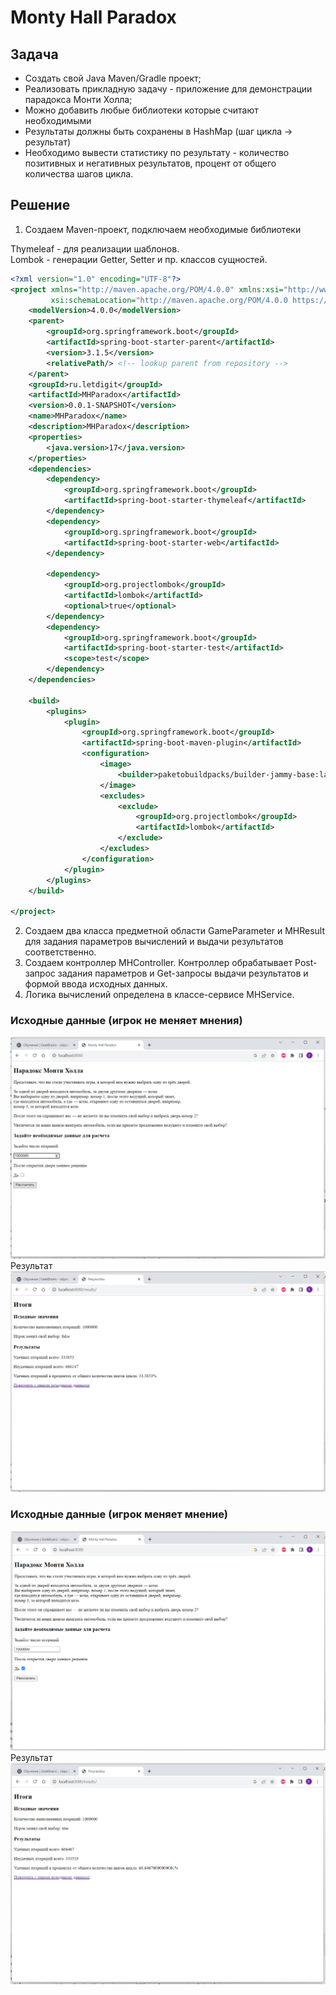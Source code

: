 # Monty Hall Paradox
## Задача
- Создать свой Java Maven/Gradle проект;
- Реализовать прикладную задачу - приложение для демонстрации парадокса Монти Холла;
- Можно добавить любые библиотеки которые считают необходимыми
- Результаты должны быть сохранены в HashMap (шаг цикла -> результат)
- Необходимо вывести статистику по результату - количество позитивных и негативных результатов, процент от общего количества шагов цикла.
## Решение
1. Создаем Maven-проект, подключаем необходимые библиотеки

Thymeleaf - для реализации шаблонов.  
Lombok - генерации Getter, Setter и пр. классов сущностей.
```xml
<?xml version="1.0" encoding="UTF-8"?>
<project xmlns="http://maven.apache.org/POM/4.0.0" xmlns:xsi="http://www.w3.org/2001/XMLSchema-instance"
         xsi:schemaLocation="http://maven.apache.org/POM/4.0.0 https://maven.apache.org/xsd/maven-4.0.0.xsd">
    <modelVersion>4.0.0</modelVersion>
    <parent>
        <groupId>org.springframework.boot</groupId>
        <artifactId>spring-boot-starter-parent</artifactId>
        <version>3.1.5</version>
        <relativePath/> <!-- lookup parent from repository -->
    </parent>
    <groupId>ru.letdigit</groupId>
    <artifactId>MHParadox</artifactId>
    <version>0.0.1-SNAPSHOT</version>
    <name>MHParadox</name>
    <description>MHParadox</description>
    <properties>
        <java.version>17</java.version>
    </properties>
    <dependencies>
        <dependency>
            <groupId>org.springframework.boot</groupId>
            <artifactId>spring-boot-starter-thymeleaf</artifactId>
        </dependency>
        <dependency>
            <groupId>org.springframework.boot</groupId>
            <artifactId>spring-boot-starter-web</artifactId>
        </dependency>

        <dependency>
            <groupId>org.projectlombok</groupId>
            <artifactId>lombok</artifactId>
            <optional>true</optional>
        </dependency>
        <dependency>
            <groupId>org.springframework.boot</groupId>
            <artifactId>spring-boot-starter-test</artifactId>
            <scope>test</scope>
        </dependency>
    </dependencies>

    <build>
        <plugins>
            <plugin>
                <groupId>org.springframework.boot</groupId>
                <artifactId>spring-boot-maven-plugin</artifactId>
                <configuration>
                    <image>
                        <builder>paketobuildpacks/builder-jammy-base:latest</builder>
                    </image>
                    <excludes>
                        <exclude>
                            <groupId>org.projectlombok</groupId>
                            <artifactId>lombok</artifactId>
                        </exclude>
                    </excludes>
                </configuration>
            </plugin>
        </plugins>
    </build>

</project>
```
2. Создаем два класса предметной области GameParameter и MHResult для 
задания параметров вычислений и выдачи результатов соответственно.
3. Создаем контроллер MHController. Контроллер обрабатывает Post-запрос 
задания параметров и Get-запросы выдачи результатов и формой ввода исходных данных.
4. Логика вычислений определена в классе-сервисе MHService.

### Исходные данные (игрок не меняет мнения)
![Params](img/params.png)
Результат
![Result](img/resnochange.png)

### Исходные данные (игрок меняет мнение)
![Params](img/paramswithchange.png)
Результат
![Result](img/reswithcange.png)
